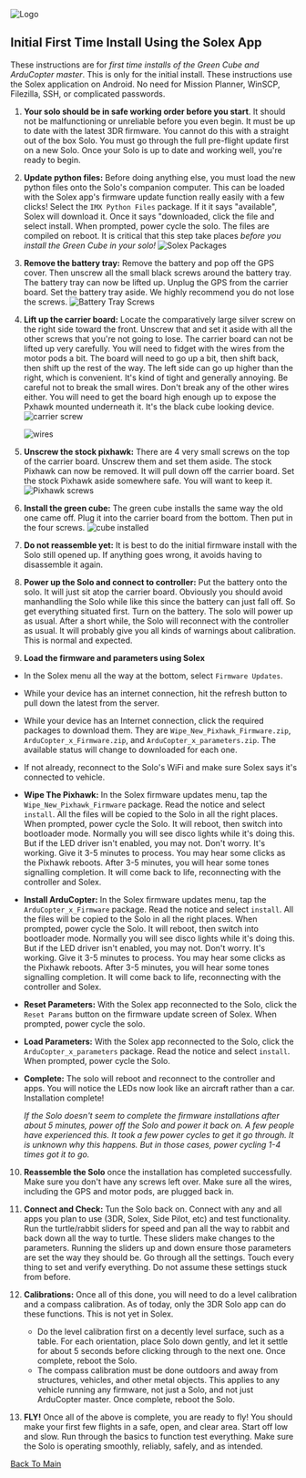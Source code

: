![Logo](https://github.com/ArduPilot/SoloScripts/blob/master/Misc/APsolo.jpg)

Initial First Time Install Using the Solex App
-----------------------------------------------
These instructions are for _first time installs of the Green Cube and ArduCopter master_.  This is only for the initial install. These instructions use the Solex application on Android.  No need for Mission Planner, WinSCP, Filezilla, SSH, or complicated passwords.

1. **Your solo should be in safe working order before you start**. It should not be malfunctioning or unreliable before you even begin. It must be up to date with the latest 3DR firmware. You cannot do this with a straight out of the box Solo. You must go through the full pre-flight update first on a new Solo.  Once your Solo is up to date and working well, you're ready to begin.

2. **Update python files:** Before doing anything else, you must load the new python files onto the Solo's companion computer. This can be loaded with the Solex app's firmware update function really easily with a few clicks! Select the `IMX Python Files` package. If it it says "available", Solex will download it. Once it says "downloaded, click the file and select install. When prompted, power cycle the solo.  The files are compiled on reboot. It is critical that this step take places _before you install the Green Cube in your solo!_
   ![Solex Packages](https://github.com/ArduPilot/SoloScripts/blob/master/Misc/solex_Packages.png)

3. **Remove the battery tray:** Remove the battery and pop off the GPS cover.  Then unscrew all the small black screws around the battery tray. The battery tray can now be lifted up.  Unplug the GPS from the carrier board.  Set the battery tray aside. We highly recommend you do not lose the screws.
   ![Battery Tray Screws](https://github.com/ArduPilot/SoloScripts/blob/master/Misc/battery_tray_screws.jpg)

4. **Lift up the carrier board:** Locate the comparatively large silver screw on the right side toward the front. Unscrew that and set it aside with all the other screws that you're not going to lose.  The carrier board can not be lifted up very carefully.  You will need to fidget with the wires from the motor pods a bit.  The board will need to go up a bit, then shift back, then shift up the rest of the way. The left side can go up higher than the right, which is convenient.  It's kind of tight and generally annoying.  Be careful not to break the small wires.  Don't break any of the other wires either.  You will need to get the board high enough up to expose the Pxhawk mounted underneath it.  It's the black cube looking device.
   ![carrier screw](https://github.com/ArduPilot/SoloScripts/blob/master/Misc/carrier_retainer_screw.jpg)
   
   ![wires](https://github.com/ArduPilot/SoloScripts/blob/master/Misc/carrier_board_wires.jpg)

5. **Unscrew the stock pixhawk:** There are 4 very small screws on the top of the carrier board. Unscrew them and set them aside. The stock Pixhawk can now be removed. It will pull down off the carrier board. Set the stock Pixhawk aside somewhere safe. You will want to keep it.
   ![Pixhawk screws](https://github.com/ArduPilot/SoloScripts/blob/master/Misc/pixhawk_screws.jpg)

6. **Install the green cube:** The green cube installs the same way the old one came off.  Plug it into the carrier board from the bottom.  Then put in the four screws.
  ![cube installed](https://github.com/ArduPilot/SoloScripts/blob/master/Misc/cube_installed.jpg)
  
7. **Do not reassemble yet:** It is best to do the initial firmware install with the Solo still opened up. If anything goes wrong, it avoids having to disassemble it again. 

8. **Power up the Solo and connect to controller:** Put the battery onto the solo. It will just sit atop the carrier board. Obviously you should avoid manhandling the Solo while like this since the battery can just fall off. So get everything situated first.  Turn on the battery.  The solo will power up as usual. After a short while, the Solo will reconnect with the controller as usual. It will probably give you all kinds of warnings about calibration. This is normal and expected.

9. **Load the firmware and parameters using Solex**
 * In the Solex menu all the way at the bottom, select `Firmware Updates`.
 * While your device has an internet connection, hit the refresh button to pull down the latest from the server.
 * While your device has an Internet connection, click the required packages to download them. They are `Wipe_New_Pixhawk_Firmware.zip`, `ArduCopter_x_Firmware.zip`, and `ArduCopter_x_parameters.zip`. The available status will change to downloaded for each one.
 * If not already, reconnect to the Solo's WiFi and make sure Solex says it's connected to vehicle.
 * **Wipe The Pixhawk:** In the Solex firmware updates menu, tap the `Wipe_New_Pixhawk_Firmware` package. Read the notice and select `install`. All the files will be copied to the Solo in all the right places. When prompted, power cycle the Solo. It will reboot, then switch into bootloader mode. Normally you will see disco lights while it's doing this. But if the LED driver isn't enabled, you may not. Don't worry. It's working. Give it 3-5 minutes to process. You may hear some clicks as the Pixhawk reboots. After 3-5 minutes, you will hear some tones signalling completion. It will come back to life, reconnecting with the controller and Solex. 
 * **Install ArduCopter:** In the Solex firmware updates menu, tap the `ArduCopter_x_Firmware` package. Read the notice and select `install`. All the files will be copied to the Solo in all the right places. When prompted, power cycle the Solo. It will reboot, then switch into bootloader mode. Normally you will see disco lights while it's doing this. But if the LED driver isn't enabled, you may not. Don't worry. It's working. Give it 3-5 minutes to process. You may hear some clicks as the Pixhawk reboots. After 3-5 minutes, you will hear some tones signalling completion. It will come back to life, reconnecting with the controller and Solex. 
 * **Reset Parameters:** With the Solex app reconnected to the Solo, click the `Reset Params` button on the firmware update screen of Solex.  When prompted, power cycle the solo.
 * **Load Parameters:** With the Solex app reconnected to the Solo, click the `ArduCopter_x_parameters` package. Read the notice and select `install`.  When prompted, power cycle the Solo.
 * **Complete:** The solo will reboot and reconnect to the controller and apps.  You will notice the LEDs now look like an aircraft rather than a car. Installation complete!
 
    _If the Solo doesn't seem to complete the firmware installations after about 5 minutes, power off the Solo and power it back on.  A few people have experienced this. It took a few power cycles to get it go through. It is unknown why this happens.  But in those cases, power cycling 1-4 times got it to go._

10. **Reassemble the Solo** once the installation has completed successfully. Make sure you don't have any screws left over.  Make sure all the wires, including the GPS and motor pods, are plugged back in.

11. **Connect and Check:** Tun the Solo back on. Connect with any and all apps you plan to use (3DR, Solex, Side Pilot, etc) and test functionality. Run the turtle/rabbit sliders for speed and pan all the way to rabbit and back down all the way to turtle. These sliders make changes to the parameters. Running the sliders up and down ensure those parameters are set the way they should be.  Go through all the settings. Touch every thing to set and verify everything. Do not assume these settings stuck from before. 

12. **Calibrations:** Once all of this done, you will need to do a level calibration and a compass calibration. As of today, only the 3DR Solo app can do these functions. This is not yet in Solex.
    * Do the level calibration first on a decently level surface, such as a table. For each orientation, place Solo down gently, and let it settle for about 5 seconds before clicking through to the next one. Once complete, reboot the Solo.
    * The compass calibration must be done outdoors and away from structures, vehicles, and other metal objects. This applies to any vehicle running any firmware, not just a Solo, and not just ArduCopter master. Once complete, reboot the Solo.

13. **FLY!** Once all of the above is complete, you are ready to fly! You should make your first few flights in a safe, open, and clear area. Start off low and slow. Run through the basics to function test everything.  Make sure the Solo is operating smoothly, reliably, safely, and as intended.

[Back To Main](../master/README.md)
